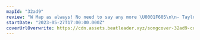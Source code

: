 ```yaml
---
mapId: "32ad9"
review: "W Map as always! No need to say any more \U0001F605\n\n- TaylorGaming -"
startDate: "2023-05-27T17:00:00.000Z"
coverUrlOverwrite: https://cdn.assets.beatleader.xyz/songcover-32ad9-cover.jpg
---
```

